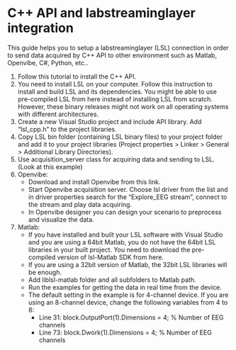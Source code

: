 # C++ API and labstreaminglayer integration

This guide helps you to setup a labstreaminglayer (LSL) connection in order to send data acquired by C++ API to other environment such as Matlab, Openvibe, C#, Python, etc..

1. Follow this tutorial to install the C++ API.
2. You need to install LSL on your computer. Follow this instruction to install and build LSL and its dependencies. You might be able to use pre-compiled LSL from here instead of installing LSL from scratch. However, these binary releases might not work on all operating systems with different architectures.
3. Create a new Visual Studio project and include API library. Add “lsl_cpp.h” to the project libraries.
4. Copy LSL bin folder (containing LSL binary files) to your project folder and add it to your project libraries (Project properties > Linker > General > Additional Library Directories). 
5. Use acquisition_server class for acquiring data and sending to LSL. (Look at this example)
6. Openvibe:
   * Download and install Openvibe from this link.
   * Start Openvibe acquisition server. Choose lsl driver from the list and in driver properties search for the “Explore_EEG stream”, connect to the stream and play data acquiring.
   * In Openvibe designer you can design your scenario to preprocess and visualize the data.
7. Matlab:
   * If you have installed and built your LSL software with Visual Studio and you are using a 64bit Matlab, you do not have the 64bit LSL libraries in your built project. You need to download the pre-compiled version of lsl-Matlab SDK from here.
   * If you are using a 32bit version of Matlab, the 32bit LSL libraries will be enough. 
   * Add liblsl-matlab folder and all subfolders to Matlab path.
   * Run the examples for getting the data in real time from the device.
   * The default setting in the example is for 4-channel device. If you are using an 8-channel device, change the following variables from 4 to 8:
     * Line 31: block.OutputPort(1).Dimensions       = 4; % Number of EEG channels
     * Line 73:  block.Dwork(1).Dimensions      = 4;  % Number of EEG channels
